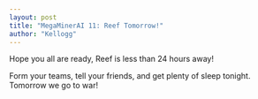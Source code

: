 ```yaml
---
layout: post
title: "MegaMinerAI 11: Reef Tomorrow!"
author: "Kellogg"
---
```


Hope you all are ready, Reef is less than 24 hours away!

Form your teams, tell your friends, and get plenty of sleep
tonight. Tomorrow we go to war!
